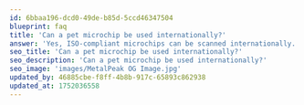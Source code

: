 ```yaml
---
id: 6bbaa196-dcd0-49de-b85d-5ccd46347504
blueprint: faq
title: 'Can a pet microchip be used internationally?'
answer: 'Yes, ISO-compliant microchips can be scanned internationally. For best results, register your pet’s microchip with an international database.'
seo_title: 'Can a pet microchip be used internationally?'
seo_description: 'Can a pet microchip be used internationally?'
seo_image: 'images/MetalPeak OG Image.jpg'
updated_by: 46885cbe-f8ff-4b8b-917c-65893c862938
updated_at: 1752036558
---
```

